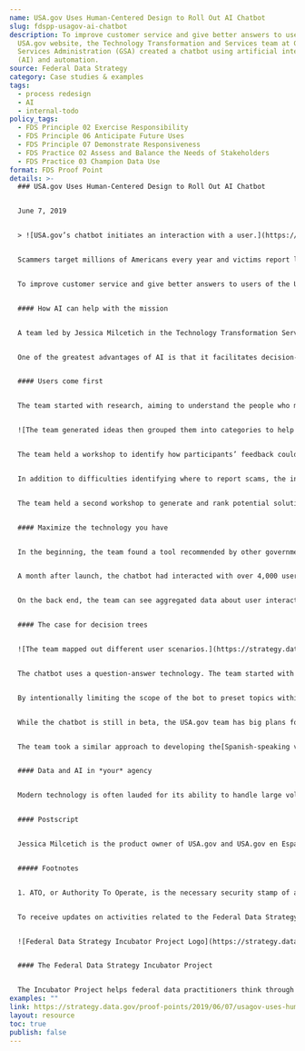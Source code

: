 ```yaml
---
name: USA.gov Uses Human-Centered Design to Roll Out AI Chatbot
slug: fdspp-usagov-ai-chatbot
description: To improve customer service and give better answers to users of the
  USA.gov website, the Technology Transformation and Services team at General
  Services Administration (GSA) created a chatbot using artificial intelligence
  (AI) and automation.
source: Federal Data Strategy
category: Case studies & examples
tags:
  - process redesign
  - AI
  - internal-todo
policy_tags:
  - FDS Principle 02 Exercise Responsibility
  - FDS Principle 06 Anticipate Future Uses
  - FDS Principle 07 Demonstrate Responsiveness
  - FDS Practice 02 Assess and Balance the Needs of Stakeholders
  - FDS Practice 03 Champion Data Use
format: FDS Proof Point
details: >-
  ### USA.gov Uses Human-Centered Design to Roll Out AI Chatbot


  June 7, 2019


  > ![USA.gov’s chatbot initiates an interaction with a user.](https://strategy.data.gov/assets/img/posts/2019-06-07-image001.png "A screenshot showing how USA.gov’s chatbot initiates an interaction with a user.")USA.gov’s chatbot initiates an interaction with a user.


  Scammers target millions of Americans every year and victims report losing more than $1 billion to various types of scams. People regularly visit US government websites and social media feeds for help with distinguishing scams from legitimate transactions, reporting scams, and determining whether lost money can be recovered.


  To improve customer service and give better answers to users of the USA.gov website, the Technology Transformation and Services team at General Services Administration (GSA) created a chatbot using artificial intelligence (AI) and automation. As an addition to the USA.gov call center and its team of staff that answers questions from the public, this beta project holds great potential for the public to get the help they need with scams.


  #### How AI can help with the mission


  A team led by Jessica Milcetich in the Technology Transformation Services at GSA was charged with improving website content on scams for users. They did not start the scams work thinking AI would be the solution, but after talking to their users and hearing some of their challenges, they realized that AI might help. It seemed like a bot that could easily walk a user through redressing a challenge might work for the particular purpose of helping users navigate information about scams. The team wanted to explore AI because they wanted to see if automation would make it easier and more efficient to get users the answers to their questions.


  One of the greatest advantages of AI is that it facilitates decision-making by making the process faster and smarter. At the same time, machines, including chat bots, can continuously perform the same task without getting bored or tired and produce relatively consistent outcomes compared to humans.


  #### Users come first


  The team started with research, aiming to understand the people who might be using their planned chatbot. They recruited 32 people who had previously contacted USA.gov staff about scams either on Facebook or through the call center. Participants were asked to share their experiences with scams, their emotions, and what made them decide to file a report.


  ![The team generated ideas then grouped them into categories to help organize possible next steps.](https://strategy.data.gov/assets/img/posts/2019-06-07-image002.jpg "Photo of post-it notes with generated ideas that were grouped into categories to help organize possible next steps.")The team generated ideas then grouped them into categories to help organize possible next steps.


  The team held a workshop to identify how participants’ feedback could be grouped by themes, turned into actionable items, and prioritized. The user-centered approach helped add specificity to the team’s initial problem statement. They confirmed that users struggled with reporting scams generally. However, unlike the initial hypothesis, users could already navigate guidance easily once they knew that the Federal Trade Commission (FTC) was the right authority to respond to scam complaints. Rather than help with complaint paperwork, users wanted help identifying FTC as the proper responding agency in the first place.


  In addition to difficulties identifying where to report scams, the interviewees wondered how to identify a scam and whether they could recover money they had lost in a scam.


  The team held a second workshop to generate and rank potential solutions. They concluded that a personalized experience might provide better outcomes for users, which led to the idea that later became a friendly chatbot living on three of the USA.gov webpages about scams (with plans to expand later).


  #### Maximize the technology you have


  In the beginning, the team found a tool recommended by other government agencies and the private sector. The company decided not to go through the GSA approval process, however. Looking for easier-to-deploy options, the team learned that their marketing platform, HubSpot, offered chatbot building capability. With an already existing ATO[1](https://strategy.data.gov/proof-points/2019/06/07/usagov-uses-human-centered-design-to-roll-out-ai-chatbot/#fn:1)and a user-friendly tool that followed a simple if-then logic system, the team was able to create a test bot, which they deployed to the website in February 2019.


  A month after launch, the chatbot had interacted with over 4,000 users. Seventy-eight percent of them successfully completed a task: asked a question and received a satisfactory answer.


  On the back end, the team can see aggregated data about user interaction, including where they drop off in the logic path, which provides valuable information for further refining the bot.


  #### The case for decision trees


  ![The team mapped out different user scenarios.](https://strategy.data.gov/assets/img/posts/2019-06-07-image003.jpg "A sketch showing how the team mapped out different user scenarios.")The team mapped out different user scenarios.


  The chatbot uses a question-answer technology. The team started with this approach because the setup was more straightforward than one involving processing user-entered free-text. Furthermore, starting with preset options presented a good way to test whether questions generated from user research would match the live user interaction. Down the road, findings from this phase will help provide information about how to map free text to general topics.


  By intentionally limiting the scope of the bot to preset topics within the scam remediation themes, the team had better control over users’ experience interacting with the bot.


  While the chatbot is still in beta, the USA.gov team has big plans for the future. The bot will tackle a wider range of topics, accept free text entries and respond in kind, analyze user satisfaction, and integrate with the existing contact center.


  The team took a similar approach to developing the[Spanish-speaking version of the bot](https://www.usa.gov/espanol/quejas-estafas). Going forward, they hope to identify what exact questions resonate with the Spanish-speaking audience. Based on their experience with other topics on the site, they expect some similarities, but also key differences that will require developing new logic flows.


  #### Data and AI in *your* agency


  Modern technology is often lauded for its ability to handle large volumes of unstructured data. Designing and rolling out the USAGov chatbot, however, shows that AI can support great customer experience and uncover useful insights without diving into the world of Big Data. Through careful planning and interactions with real users, the USA.gov team realized that relatively limited interactions with preset logic trees would provide exactly the sort of data needed to support their users and lead to further improvements down the line.


  #### Postscript


  Jessica Milcetich is the product owner of USA.gov and USA.gov en Español. To learn more about this project, check it out “[Breaking into Artificial Intelligence: Meet Our USAGov ChatBot!](https://blog.usa.gov/breaking-into-artificial-intelligence-meet-sam-the-chatbot)” or contact Jessica at [jessica.milcetich@gsa.gov](mailto:jessica.milcetich@gsa.gov).


  ##### Footnotes


  1. ATO, or Authority To Operate, is the necessary security stamp of approval that a software must earn before agency users may work with it. [↩](https://strategy.data.gov/proof-points/2019/06/07/usagov-uses-human-centered-design-to-roll-out-ai-chatbot/#fnref:1)


  To receive updates on activities related to the Federal Data Strategy, please [sign up for the newsletter](https://public.govdelivery.com/accounts/USGSA/subscribers/new?topic_id=USGSA_756).


  ![Federal Data Strategy Incubator Project Logo](https://strategy.data.gov/assets/img/federal-data-strategy-incubator-project-logo.png)


  #### The Federal Data Strategy Incubator Project


  The Incubator Project helps federal data practitioners think through how to improve government services, enabling the public to get the most out of federal data. This Proof Point and others will highlight the many successes and challenges data innovators face every day, revealing valuable lessons learned to share with data practitioners throughout government.
examples: ""
link: https://strategy.data.gov/proof-points/2019/06/07/usagov-uses-human-centered-design-to-roll-out-ai-chatbot/
layout: resource
toc: true
publish: false
---
```

